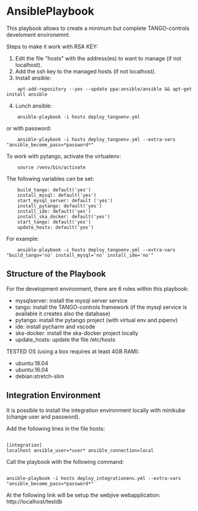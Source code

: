 # AnsiblePlaybook
This playbook allows to create a minimum but complete TANGO-controls develoment environemnt.

Steps to make it work with RSA KEY:
1. Edit the file "hosts" with the address(es) to want to manage (if not localhost).
2. Add the ssh key to the managed hosts (if not localhost). 
3. Install ansible:
``` 
    apt-add-repository --yes --update ppa:ansible/ansible && apt-get install ansible
```
4. Lunch ansible:
``` 
    ansible-playbook -i hosts deploy_tangoenv.yml 
```
or with password: 
```
    ansible-playbook -i hosts deploy_tangoenv.yml --extra-vars "ansible_become_pass=*password*"
```

To work with pytango, activate the virtualenv:
``` 
    source /venv/bin/activate
```

The following variables can be set:
```
    build_tango: default('yes')
    install_mysql: default('yes')
    start_mysql_server: default ('yes')
    install_pytango: default('yes')
    install_ide: default('yes')
    install_ska_docker: default('yes')
    start_tango: default('yes')
    update_hosts: default('yes')    
```

For example:
```
    ansible-playbook -i hosts deploy_tangoenv.yml --extra-vars "build_tango='no' install_mysql='no' install_ide='no'"
```

## Structure of the Playbook
For the development environment, there are 6 roles within this playbook:
* mysqlserver: install the mysql server service
* tango: install the TANGO-controls framework (if the mysql service is available it creates also the database)
* pytango: install the pytango project (with virtual env and pipenv)
* ide: install pycharm and vscode
* ska-docker: install the ska-docker project locally
* update_hosts: update the file /etc/hosts

TESTED OS (using a box requires at least 4GB RAM):
* ubuntu:18.04
* ubuntu:16.04
* debian:stretch-slim

## Integration Environment
It is possible to install the integration environment locally with minikube (change user and password). 

Add the following lines in the file hosts:
``` 

[integration]
localhost ansible_user=*user* ansible_connection=local
```

Call the playbook with the following command: 
``` 

ansible-playbook -i hosts deploy_integrationenv.yml --extra-vars "ansible_become_pass=*password*"
``` 

At the following link will be setup the webjive webapplication: http://localhost/testdb

